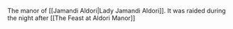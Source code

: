 The manor of [[Jamandi Aldori|Lady Jamandi Aldori]]. It was raided during the night after [[The Feast at Aldori Manor]]